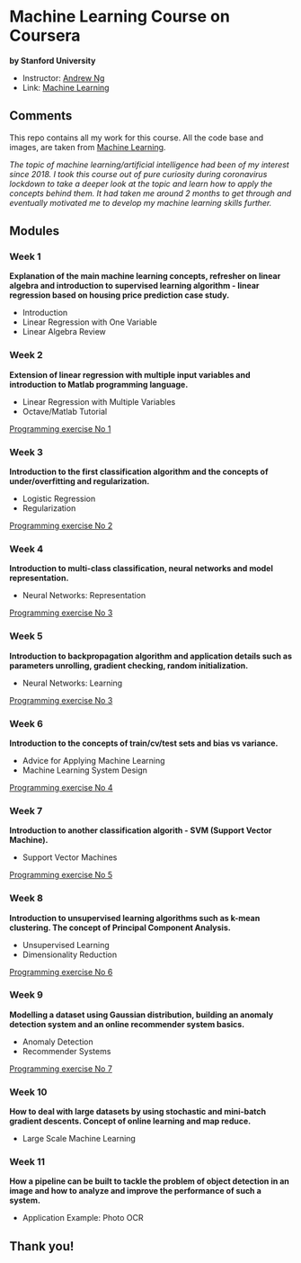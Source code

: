 # Machine Learning Course on Coursera
**by Stanford University**
* Instructor: [Andrew Ng](http://www.andrewng.org/)
* Link: [Machine Learning](https://www.coursera.org/learn/machine-learning/)

## Comments

This repo contains all my work for this course. All the code base and images, are taken from [Machine Learning](https://www.coursera.org/learn/machine-learning/).

*The topic of machine learning/artificial intelligence had been of my interest since 2018. I took this course out of pure curiosity during coronavirus lockdown to take a deeper look at the topic and learn how to apply the concepts behind them. It had taken me around 2 months to get through and eventually motivated me to develop my machine learning skills further.*

## Modules

### Week 1
**Explanation of the main machine learning concepts, refresher on linear algebra and introduction to supervised learning algorithm - linear regression based on housing price prediction case study.**
+ Introduction
+ Linear Regression with One Variable
+ Linear Algebra Review

### Week 2
**Extension of linear regression with multiple input variables and introduction to Matlab programming language.**
+ Linear Regression with Multiple Variables
+ Octave/Matlab Tutorial

[Programming exercise No 1](https://github.com/adamsiemaszkiewicz/coursera_machine-learning/tree/master/machine-learning-ex1)

### Week 3
**Introduction to the first classification algorithm and the concepts of under/overfitting and regularization.**
+ Logistic Regression
+ Regularization

[Programming exercise No 2](https://github.com/adamsiemaszkiewicz/coursera_machine-learning/tree/master/machine-learning-ex2)

### Week 4
**Introduction to multi-class classification, neural networks and model representation.**
+ Neural Networks: Representation

[Programming exercise No 3](https://github.com/adamsiemaszkiewicz/coursera_machine-learning/tree/master/machine-learning-ex3)

### Week 5
**Introduction to backpropagation algorithm and application details such as parameters unrolling, gradient checking, random initialization.**
+ Neural Networks: Learning

[Programming exercise No 3](https://github.com/adamsiemaszkiewicz/coursera_machine-learning/tree/master/machine-learning-ex4)

### Week 6
**Introduction to the concepts of train/cv/test sets and bias vs variance.**
+ Advice for Applying Machine Learning
+ Machine Learning System Design

[Programming exercise No 4](https://github.com/adamsiemaszkiewicz/coursera_machine-learning/tree/master/machine-learning-ex5)

### Week 7
**Introduction to another classification algorith - SVM (Support Vector Machine).**
+ Support Vector Machines

[Programming exercise No 5](https://github.com/adamsiemaszkiewicz/coursera_machine-learning/tree/master/machine-learning-ex6)

### Week 8 
**Introduction to unsupervised learning algorithms such as k-mean clustering. The concept of Principal Component Analysis.**
+ Unsupervised Learning
+ Dimensionality Reduction

[Programming exercise No 6](https://github.com/adamsiemaszkiewicz/coursera_machine-learning/tree/master/machine-learning-ex7)

### Week 9
**Modelling a dataset using Gaussian distribution, building an anomaly detection system and an online recommender system basics.**
+ Anomaly Detection
+ Recommender Systems

[Programming exercise No 7](https://github.com/adamsiemaszkiewicz/coursera_machine-learning/tree/master/machine-learning-ex8)

### Week 10
**How to deal with large datasets by using stochastic and mini-batch gradient descents. Concept of online learning and map reduce.**
+ Large Scale Machine Learning

### Week 11
**How a pipeline can be built to tackle the problem of object detection in an image and how to analyze and improve the performance of such a system.**
+ Application Example: Photo OCR

## Thank you!

